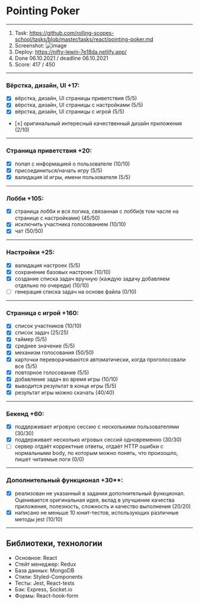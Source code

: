 # Pointing Poker
-----------
1. Task: https://github.com/rolling-scopes-school/tasks/blob/master/tasks/react/pointing-poker.md
2. Screenshot:
  ![image](https://user-images.githubusercontent.com/72011766/136373159-bda8fb1a-0ece-4864-a2b4-6305bfdbae1f.png)
3. Deploy: https://nifty-lewin-7e18da.netlify.app/
4. Done 06.10.2021 / deadline 06.10.2021
5. Score: 417 / 450
--------
### Вёрстка, дизайн, UI +17:
- [x] вёрстка, дизайн, UI страницы приветствия (5/5) 
- [x] вёрстка, дизайн, UI страницы с настройками (5/5)
- [x] вёрстка, дизайн, UI страницы с игрой (5/5)
- [±] оригинальный интересный качественный дизайн приложения (2/10)
---------
### Страница приветствия +20:
- [x] попап с информацией о пользователе (10/10)
- [x] присоединиться/начать игру (5/5)
- [x] валидация id игры, имени пользователя (5/5)
---------
### Лобби +105:
- [x] страница лобби и вся логика, связанная с лобби(в том часле на странице с настройками) (45/50)
- [x] исключить участника голосованием (10/10)
- [x] чат (50/50)
-----------
### Настройки +25:
- [x] валидация настроек (5/5)
- [x] сохранение базовых настроек (10/10)
- [x] создание списка задач вручную (каждую задачу добавляем отдельно по очереди) (10/10)
- [ ] генерация списка задач на основе файла (0/10)
----------
### Страница с игрой +160:
- [x] список участников (10/10)
- [x] список задач (25/25)
- [x] таймер (5/5)
- [x] среднее значение (5/5)
- [x] механизм голосования (50/50)
- [x] карточки переворачиваются автоматически, когда проголосовали все (5/5)
- [x] повторное голосование (5/5)
- [x] добавление задач во время игры (10/10)
- [x] выводится результат в конце игры (5/5)
- [x] результат игры можно скачать (40/40)
---------
### Бекенд +60:
- [x] поддерживает игровую сессию с несколькими пользователями (30/30)
- [x] поддерживает несколько игровых сессий одновременно (30/30)
- [ ] сервер отдаёт корректные ответы, отдаёт HTTP ошибки с нормальными body, по которым можно понять, что произошло, пишет читаемые логи (0/0)
--------------------
### Дополнительный функционал +30**:
- [x] реализован не указанный в задании дополнительный функционал. Оценивается оригинальная идея, вклад в улучшение качества приложения, полезность, сложность и качество выполнения (20/20)
- [x] написано не меньше 10 юнит-тестов, использующих различные методы jest (10/10)
------------------------------------------
## Библиотеки, технологии
* Основное: React
* Стейт менеджер: Redux
* База данных: MongoDB
* Стили: Styled-Components
* Тесты: Jest, React-tests
* Бэк: Express, Socket.io
* Формы: React-hook-form

